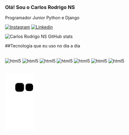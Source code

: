 ### Olá! Sou o Carlos Rodrigo NS

 Programador Junior Python e Django

[![Instagram](https://img.shields.io/badge/Instagram-E4405F?style=for-the-badge&logo=instagram&logoColor=white)](https://instagram.com/eucarlao011?igshid=YmMyMTA2M2Y=) [![Linkedin](https://img.shields.io/badge/LinkedIn-0077B5?style=for-the-badge&logo=linkedin&logoColor=white)](https://www.linkedin.com/in/carlos-rodrigo-nunes-silva-403227244/)

![Carlos Rodrigo NS GitHub stats](https://github-readme-stats.vercel.app/api?username=CarlosRodrigoNS&show_icons=true&theme=merko)

##Tecnologia que eu uso no dia a dia

<div style="display: inline_block"><br>

<img align="center" alt="html5" src="https://img.shields.io/badge/HTML5-E34F26?style=for-the-badge&logo=html5&logoColor=white"/>

<img align="center" alt="html5" src="https://img.shields.io/badge/Python-3776AB?style=for-the-badge&logo=python&logoColor=white"/>

<img align="center" alt="html5" src="https://img.shields.io/badge/Django-092E20?style=for-the-badge&logo=django&logoColor=white"/>

<img align="center" alt="html5" src="https://img.shields.io/badge/CSS-239120?&style=for-the-badge&logo=css3&logoColor=white"/>

<img align="center" alt="html5" src="https://img.shields.io/badge/JavaScript-F7DF1E?style=for-the-badge&logo=javascript&logoColor=black" />

<img align="center" alt="html5" src="https://img.shields.io/badge/TypeScript-007ACC?style=for-the-badge&logo=typescript&logoColor=white" />

<img align="center" alt="html5" src="https://img.shields.io/badge/Bootstrap-563D7C?style=for-the-badge&logo=bootstrap&logoColor=white"/>

</div><br>

![snake elf](https://github.com/CarlosRodrigoNS/CarlosRodrigoNS/blob/output/github-contribution-grid-snake.svg)
